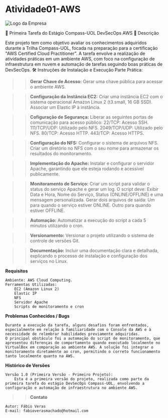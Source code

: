 # Atividade01-AWS
![Logo da Empresa](./imagens/CompassUOL.jpeg)

:rocket: Primeira Tarefa do Estágio Compass-UOL DevSecOps AWS
:page_facing_up: Descrição

Este projeto tem como objetivo avaliar os conhecimentos adquiridos durante a Trilha Compass-UOL, focada na preparação para a certificação "AWS Certified Cloud Practitioner". A tarefa envolve a realização de atividades práticas em um ambiente AWS, com foco na configuração de infraestrutura em nuvem e automação de tarefas seguindo boas práticas de DevSecOps.
:hammer_and_wrench: Instruções de Instalação e Execução
Parte Prática:

>> **Gerar Chave de Acesso:**
        Gerar uma chave pública para acessar o ambiente AWS.

>> **Configuração da Instância EC2:** 
        Criar uma instância EC2 com o sistema operacional Amazon Linux 2 (t3.small, 16 GB SSD).
        Associar um Elastic IP à instância.

>> **Cofiguração de Segurança:**
        Liberar as seguintes portas de comunicação para acesso público:
            22/TCP: Acesso SSH.
            111/TCP/UDP: Utilizado pelo NFS.
            2049/TCP/UDP: Utilizado pelo NFS.
            80/TCP: Acesso HTTP.
            443/TCP: Acesso HTTPS.

>> **Configuração do NFS:**
        Configurar o sistema de arquivos NFS.
        Criar um diretório no NFS com o seu nome para armazenar os resultados do monitoramento.

>> **Implementação do Apache:**
        Instalar e configurar o servidor Apache, garantindo que ele esteja rodando e acessível publicamente.

>> **Monitoramento de Serviço:**
        Criar um script para validar o status do serviço Apache e gerar um log. O script deve:
            Exibir Data e Hora, Nome do Serviço, Status (ONLINE/OFFLINE) e uma mensagem personalizada.
            Gerar dois arquivos de saída:
                Um para quando o serviço estiver ONLINE.
                Outro para quando estiver OFFLINE.

>> **Automação:**
        Automatizar a execução do script a cada 5 minutos utilizando o cron.

>> **Versionamento:**
        Versionar o projeto utilizando o sistema de controle de versões Git.

>> **Documentação:**
        Incluir uma documentação clara e detalhada, explicando o processo de instalação e configuração dos serviços no Linux.


**Requisitos**

    Ambiente: AWS Cloud Computing.
    Ferramentas Utilizadas:
        EC2 (Amazon Linux 2)
        Elastic IP
        NFS
        Servidor Apache
        Scripts de monitoramento e cron

**Problemas Conhecidos / Bugs**

    Durante a execução da tarefa, alguns desafios foram enfrentados, especialmente em relação à familiaridade com o Console da AWS e à necessidade de relembrar habilidades previamente adquiridas.
    O principal obstáculo foi a automação do script de monitoramento, que apresentou diferenças de comportamento quando executado localmente no VirtualBox em comparação ao ambiente AWS. A solução foi integrar o monitoramento diretamente ao cron, permitindo o correto funcionamento tanto localmente quanto na AWS.

 **Histórico de Versões**

    Versão 1.0 (Primeira Versão - Primeiro Projeto):
        Esta é a primeira versão do projeto, realizada como parte da primeira tarefa do estágio DevSecOps Compass-UOL, envolvendo a configuração e automação de infraestrutura no ambiente AWS.

>> **Contato**

    Autor: Fábio Veras
    E-mail: fabioverasmachado@hotmail.com



[def]: images/CompassUOL.jpeg
